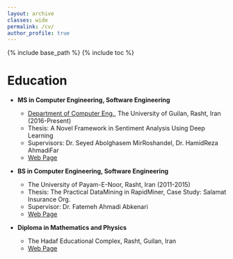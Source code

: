 ```yaml
---
layout: archive
classes: wide
permalink: /cv/
author_profile: true
---
```

{% include base_path %}
{% include toc %}
# Education
 * <b>MS in Computer Engineering, Software Engineering</b><br>
   * [Department of Computer Eng.](http://ce.guilan.ac.ir/), The University of Guilan, Rasht, Iran (2016-Present)<br>
   * Thesis: A Novel Framework in Sentiment Analysis Using Deep Learning<br>
   * Supervisors: Dr. Seyed Abolghasem MirRoshandel, Dr. HamidReza AhmadiFar
   * [Web Page](http://guilan.ac.ir/en/)

 * <b>BS in Computer Engineering, Software Engineering</b><br>
   * The University of Payam-E-Noor, Rasht, Iran (2011-2015)<br>
   * Thesis: The Practical DataMining in RapidMiner, Case Study: Salamat Insurance Org.<br>
   * Supervisor: Dr. Fatemeh Ahmadi Abkenari
   * [Web Page](http://en.pnu.ac.ir/Portal/Home/)

 * <b>Diploma in Mathematics and Physics</b><br>
   * The Hadaf Educational Complex, Rasht, Guilan, Iran<br>
   * [Web Page](http://hadafec.sams.ir)

